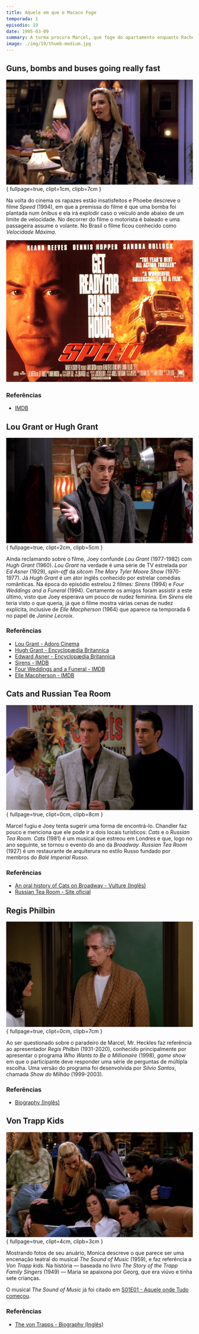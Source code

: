 ```yaml
---
title: Aquele em que o Macaco Foge
temporada: 1
episodio: 19
date: 1995-03-09
summary: A turma procura Marcel, que foge do apartamento enquanto Rachel toma conta dele.
image: ./img/19/thumb-medium.jpg
---
```


## Guns, bombs and buses going really fast

![Guns, bombs and buses going really fast](./img/19/guns-bombs-and-buses-going-really-fast.png){ fullpage=true, clipt=1cm, clipb=7cm }

<cena>
  <phoebe
    original="- I'm sorry it wasn't one of those movies with guns and bombs and buses going really fast."
    traducao="- Desculpe se não foi um daqueles filmes com armas e bombas e ônibus em alta velocidade."
  />
</cena>

Na volta do cinema os rapazes estão insatisfeitos e Phoebe descreve o filme *Speed*
(1994), em que a premissa do filme é que uma bomba foi plantada num ônibus e ela
irá explodir caso o veículo ande abaixo de um limite de velocidade. No decorrer
do filme o motorista é baleado e uma passageira assume o volante. No Brasil o
filme ficou conhecido como *Velocidade Máxima*.

![Speed - Poster](./img/19/speed-poster.jpg)

### Referências

- [IMDB](https://www.imdb.com/title/tt0111257/?ref_=nv_sr_srsg_0)

## Lou Grant or Hugh Grant

![Lou Grant or Hugh Grant](./img/19/lou-grant-or-hugh-grant.png){ fullpage=true, clipt=2cm, clipb=5cm }

<cena>
  <joey
    original="- All right, I don't need to see Lou Grant frolicking."
    traducao="- Tá certo, mas não quero ver Lou Grant saltitando."
  />
  <monica
    original="- Hugh. Hugh Grant."
    traducao="- Hugh. Hugh Grant."
  />
</cena>

Ainda reclamando sobre o filme, Joey confunde *Lou Grant* (1977-1982) com
*Hugh Grant* (1960). *Lou Grant* na verdade é uma série de TV estrelada por
*Ed Asner* (1929), *spin-off* da *sitcom The Mary Tyler Moore Show* (1970-1977).
Já *Hugh Grant* é um ator inglês conhecido por estrelar comédias românticas. Na
época do episódio estrelou 2 filmes: *Sirens* (1994) e *Four Weddings and a Funeral* (1994).
Certamente os amigos foram assistir a este último, visto que Joey esperava um pouco de
nudez feminina. Em *Sirens* ele teria visto o que queria, já que o filme mostra
várias cenas de nudez explícita, inclusive de *Elle Macpherson* (1964) que aparece na temporada
6 no papel de *Janine Lecroix*.

### Referências

- [Lou Grant - Adoro Cinema](http://www.adorocinema.com/series/serie-371/)
- [Hugh Grant - Encyclopædia Britannica](https://www.britannica.com/biography/Hugh-Grant)
- [Edward Asner - Encyclopædia Britannica](https://www.britannica.com/biography/Edward-Asner)
- [Sirens - IMDB](https://www.imdb.com/title/tt0111201/?ref_=nv_sr_srsg_0)
- [Four Weddings and a Funeral - IMDB](https://www.imdb.com/title/tt0109831/?ref_=nv_sr_srsg_0)
- [Elle Macpherson - IMDB](https://www.imdb.com/name/nm0000512/?ref_=nv_sr_srsg_0)

## Cats and Russian Tea Room

![Cats and Russian Tea Room](./img/19/cats-and-russian-tea-room.png){ fullpage=true, clipt=0cm, clipb=8cm }

<cena>
  <joey
    original="- You're a monkey, you're loose in the city. Where do you go?"
    traducao="- Você é um macaco, que está perdido na cidade. Pra onde você vai?"
  />
  <chandler
    original="- Okay, it's his first time out, so he's probably gonna want to do some of the touristy things. I'll go to Cats. You go to the Russian Tea Room."
    traducao="- Tá, é a primeira vez dele fora, ele provavelmente vai pra pontos turísticos. Eu vou ao Cats. Vocês vão ao Russian Tea Room."
  />
</cena>

Marcel fugiu e Joey tenta sugerir uma forma de encontrá-lo. Chandler faz pouco e
menciona que ele pode ir a dois locais turísticos: *Cats* e o *Russian Tea Room*.
*Cats* (1981) é um musical que estreou em Londres e que, logo no ano seguinte,
se tornou o evento do ano da *Broadway*. *Russian Tea Room* (1927) é um restaurante
de arquiterura no estilo Russo fundado por membros do *Balé Imperial Russo*.

### Referências

- [An oral history of Cats on Broadway - Vulture (Inglês)](https://www.vulture.com/2019/12/cats-oral-history-as-told-by-its-cats.html)
- [Russian Tea Room - Site oficial](https://russiantearoomnyc.com/about/)

## Regis Philbin

![Regis Philbin](./img/19/regis-philbin.png){ fullpage=true, clipt=0cm, clipb=7cm }

<cena>
  <monica
    original="- The monkey, have you seen a monkey?"
    traducao="- O macaco, você viu um macaco?"
  />
  <heckles
    original="- I saw Regis Philbin once."
    traducao="- Eu vi Regis Philbin uma vez."
  />
</cena>

Ao ser questionado sobre o paradeiro de Marcel, Mr. Heckles faz referência ao
apresentador *Regis Philbin* (1931-2020), conhecido principalmente por apresentar
o programa *Who Wants to Be a Millionaire* (1998), *game show* em que o participante
deve responder uma série de perguntas de múltipla escolha. Uma versão do programa
foi desenvolvida por *Silvio Santos*, chamada *Show do Milhão* (1999-2003).

### Referências

- [Biography (Inglês)](https://www.biography.com/personality/regis-philbin)

## Von Trapp Kids

![Von Trapp Kids](./img/19/von-trapp-kids.png){ fullpage=true, clipt=4cm, clipb=3cm }

<cena>
  <monica
    original="- This is me in The Sound of Music. You see the von Trapp kids?"
    traducao="- Esta sou eu no The Sound of Music. Conseguem ver as crianças von Trapp?"
  />
  <phoebe
    original="- No."
    traducao="- Não."
  />
  <monica
    original="- That's because I'm in front of them."
    traducao="- É porque estou na frente delas."
  />
</cena>

Mostrando fotos de seu anuário, Monica descreve o que parece ser uma encenação
teatral do musical *The Sound of Music* (1959), e faz referência a *Von Trapp kids*.
Na história &#8212; baseada no livro *The Story of the Trapp Family Singers* (1949) &#8212;
Maria se apaixona por Georg, que era viúvo e tinha sete crianças.

O musical *The Sound of Music* já foi citado em
[S01E01 - Aquele onde Tudo começou](/temporada/1/episodio/1/).

### Referências

- [The von Trapps - Biography (Inglês)](https://www.biography.com/news/real-von-trapp-family-sound-of-music)
